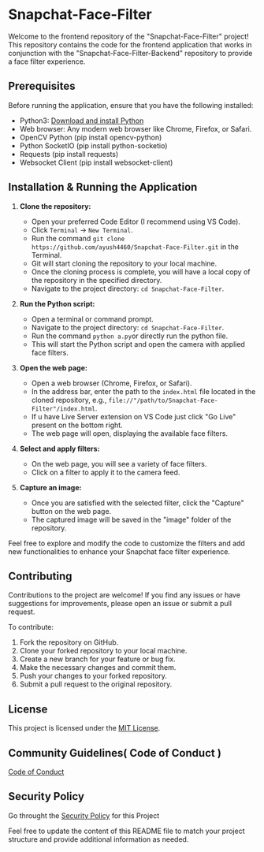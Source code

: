 # Snapchat-Face-Filter

Welcome to the frontend repository of the "Snapchat-Face-Filter" project! This repository contains the code for the frontend application that works in conjunction with the "Snapchat-Face-Filter-Backend" repository to provide a face filter experience.

## Prerequisites

Before running the application, ensure that you have the following installed:

- Python3: [Download and install Python](https://www.python.org/downloads/)
- Web browser: Any modern web browser like Chrome, Firefox, or Safari.
- OpenCV Python (pip install opencv-python)
- Python SocketIO (pip install python-socketio)
- Requests (pip install requests)
- Websocket Client (pip install websocket-client)

## Installation & Running the Application

1. **Clone the repository:**

   - Open your preferred Code Editor (I recommend using VS Code).
   - Click `Terminal` -> `New Terminal`.
   - Run the command `git clone https://github.com/ayush4460/Snapchat-Face-Filter.git` in the Terminal.
   - Git will start cloning the repository to your local machine.
   - Once the cloning process is complete, you will have a local copy of the repository in the specified directory.
   - Navigate to the project directory: `cd Snapchat-Face-Filter`.

2. **Run the Python script:**

   - Open a terminal or command prompt.
   - Navigate to the project directory: `cd Snapchat-Face-Filter`.
   - Run the command `python a.py`or directly run the python file.
   - This will start the Python script and open the camera with applied face filters.

3. **Open the web page:**

   - Open a web browser (Chrome, Firefox, or Safari).
   - In the address bar, enter the path to the `index.html` file located in the cloned repository, e.g., `file://"/path/to/Snapchat-Face-Filter"/index.html`.
   - If u have Live Server extension on VS Code just click "Go Live" present on the bottom right.
   - The web page will open, displaying the available face filters.

4. **Select and apply filters:**

   - On the web page, you will see a variety of face filters.
   - Click on a filter to apply it to the camera feed.

5. **Capture an image:**

   - Once you are satisfied with the selected filter, click the "Capture" button on the web page.
   - The captured image will be saved in the "image" folder of the repository.

Feel free to explore and modify the code to customize the filters and add new functionalities to enhance your Snapchat face filter experience.

## Contributing

Contributions to the project are welcome! If you find any issues or have suggestions for improvements, please open an issue or submit a pull request.

To contribute:

1. Fork the repository on GitHub.
2. Clone your forked repository to your local machine.
3. Create a new branch for your feature or bug fix.
4. Make the necessary changes and commit them.
5. Push your changes to your forked repository.
6. Submit a pull request to the original repository.

## License

This project is licensed under the [MIT License](LICENSE).


## Community Guidelines( Code of Conduct )

[Code of Conduct](CODE_OF_CONDUCT)


## Security Policy

Go throught the [Security Policy](SECURITY) for this Project

Feel free to update the content of this README file to match your project structure and provide additional information as needed.
